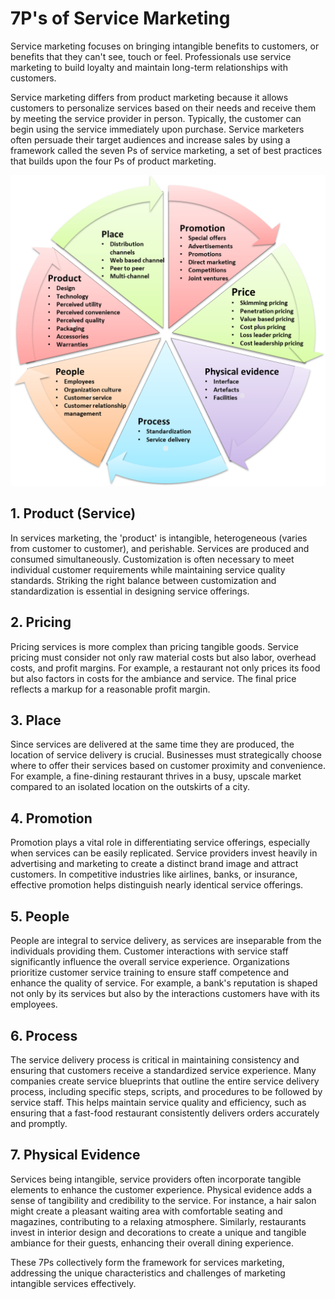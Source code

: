 # 7P's of Service Marketing
Service marketing focuses on bringing intangible benefits to customers, or benefits that they can't see, touch or feel. Professionals use service marketing to build loyalty and maintain long-term relationships with customers.

Service marketing differs from product marketing because it allows customers to personalize services based on their needs and receive them by meeting the service provider in person. Typically, the customer can begin using the service immediately upon purchase. Service marketers often persuade their target audiences and increase sales by using a framework called the seven Ps of service marketing, a set of best practices that builds upon the four Ps of product marketing.


![7's P of service marketing](image-5.png)



## **1. Product (Service)** 
In services marketing, the 'product' is intangible, heterogeneous (varies from customer to customer), and perishable. Services are produced and consumed simultaneously. Customization is often necessary to meet individual customer requirements while maintaining service quality standards. Striking the right balance between customization and standardization is essential in designing service offerings.

## **2. Pricing**  
Pricing services is more complex than pricing tangible goods. Service pricing must consider not only raw material costs but also labor, overhead costs, and profit margins. For example, a restaurant not only prices its food but also factors in costs for the ambiance and service. The final price reflects a markup for a reasonable profit margin.

## **3. Place**  
Since services are delivered at the same time they are produced, the location of service delivery is crucial. Businesses must strategically choose where to offer their services based on customer proximity and convenience. For example, a fine-dining restaurant thrives in a busy, upscale market compared to an isolated location on the outskirts of a city.

## **4. Promotion**  
Promotion plays a vital role in differentiating service offerings, especially when services can be easily replicated. Service providers invest heavily in advertising and marketing to create a distinct brand image and attract customers. In competitive industries like airlines, banks, or insurance, effective promotion helps distinguish nearly identical service offerings.

## **5. People**  
People are integral to service delivery, as services are inseparable from the individuals providing them. Customer interactions with service staff significantly influence the overall service experience. Organizations prioritize customer service training to ensure staff competence and enhance the quality of service. For example, a bank's reputation is shaped not only by its services but also by the interactions customers have with its employees.

## **6. Process**  
The service delivery process is critical in maintaining consistency and ensuring that customers receive a standardized service experience. Many companies create service blueprints that outline the entire service delivery process, including specific steps, scripts, and procedures to be followed by service staff. This helps maintain service quality and efficiency, such as ensuring that a fast-food restaurant consistently delivers orders accurately and promptly.

## **7. Physical Evidence**  
Services being intangible, service providers often incorporate tangible elements to enhance the customer experience. Physical evidence adds a sense of tangibility and credibility to the service. For instance, a hair salon might create a pleasant waiting area with comfortable seating and magazines, contributing to a relaxing atmosphere. Similarly, restaurants invest in interior design and decorations to create a unique and tangible ambiance for their guests, enhancing their overall dining experience.

These 7Ps collectively form the framework for services marketing, addressing the unique characteristics and challenges of marketing intangible services effectively.